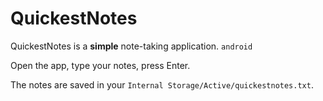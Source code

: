 # QuickestNotes

QuickestNotes is a **simple** note-taking application.
`android`

Open the app, type your notes, press Enter.

The notes are saved in your `Internal Storage/Active/quickestnotes.txt`.
